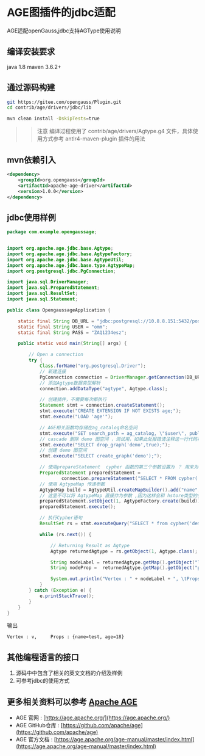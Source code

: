 # **AGE图插件的jdbc适配**
AGE适配openGauss,jdbc支持AGType使用说明

## 编译安装要求
java  1.8
maven 3.6.2+
## 通过源码构建

```bash
git https://gitee.com/opengauss/Plugin.git
cd contrib/age/drivers/jdbc/lib

mvn clean install -DskipTests=true
```
>> 注意 编译过程使用了 contrib/age/drivers/Agtype.g4 文件，具体使用方式参考 antlr4-maven-plugin 插件的用法
## mvn依赖引入
```xml
<dependency>
    <groupId>org.opengauss</groupId>
    <artifactId>apache-age-driver</artifactId>
    <version>1.0.0</version>
</dependency>
```
## jdbc使用样例

```java
package com.example.opengaussage;


import org.apache.age.jdbc.base.Agtype;
import org.apache.age.jdbc.base.AgtypeFactory;
import org.apache.age.jdbc.base.AgtypeUtil;
import org.apache.age.jdbc.base.type.AgtypeMap;
import org.postgresql.jdbc.PgConnection;

import java.sql.DriverManager;
import java.sql.PreparedStatement;
import java.sql.ResultSet;
import java.sql.Statement;

public class OpengaussageApplication {

    static final String DB_URL = "jdbc:postgresql://10.8.8.151:5432/postgres";
    static final String USER = "omm";
    static final String PASS = "ZAQ1234esz";

    public static void main(String[] args) {

        // Open a connection
        try {
            Class.forName("org.postgresql.Driver");
            // 新建连接
            PgConnection connection = DriverManager.getConnection(DB_URL, USER, PASS).unwrap(PgConnection.class);
            // 添加Agtype数据类型解析
            connection.addDataType("agtype", Agtype.class);

            // 创建插件，不需要每次都执行
            Statement stmt = connection.createStatement();
            stmt.execute("CREATE EXTENSION IF NOT EXISTS age;");
            stmt.execute("LOAD 'age'");

            // AGE相关函数均存储在ag_catalog命名空间
            stmt.execute("SET search_path = ag_catalog, \"$user\", public;");
            // cascade 删除 demo 图空间 ，测试用，如果此处报错请注释这一行代码再执行
            stmt.execute("SELECT drop_graph('demo',true);");
            // 创建 demo 图空间
            stmt.execute("SELECT create_graph('demo');");

            // 使用prepareStatement  cypher 函数的第三个参数设置为 ？ 用来为cypher语句传递参数
            PreparedStatement preparedStatement =
                    connection.prepareStatement("SELECT * FROM cypher('demo', $$CREATE (:v {name: $name, age:$age})$$,?) AS (a agtype);");
            // 使用 AgtypeMap 传递参数
            AgtypeMap build = AgtypeUtil.createMapBuilder().add("name", "test").add("age", 18).build();
            // 这里不可以将 AgtypeMap 直接作为参数 ,因为这样会和 hstore类型的参数冲突
            preparedStatement.setObject(1, AgtypeFactory.create(build));
            preparedStatement.execute();

            // 执行Cypher语句
            ResultSet rs = stmt.executeQuery("SELECT * from cypher('demo', $$ MATCH (n) RETURN n $$) as (n agtype);");

            while (rs.next()) {

                // Returning Result as Agtype
                Agtype returnedAgtype = rs.getObject(1, Agtype.class);

                String nodeLabel = returnedAgtype.getMap().getObject("label").toString();
                String nodeProp =  returnedAgtype.getMap().getObject("properties").toString();

                System.out.println("Vertex : " + nodeLabel + ", \tProps : " + nodeProp);
            }
        } catch (Exception e) {
            e.printStackTrace();
        }
    }
}

```

输出

```
Vertex : v, 	Props : {name=test, age=18}
```
## 其他编程语言的接口
1. 源码中中包含了相关的英文文档的介绍及样例
2. 可参考jdbc的使用方式

## 更多相关资料可以参考 [Apache AGE](https://age.apache.org/)

- AGE 官网 : [https://age.apache.org/](https://age.apache.org/)
- AGE GitHub仓库 : [https://github.com/apache/age](https://github.com/apache/age)
- AGE 官方文档 : [https://age.apache.org/age-manual/master/index.html](https://age.apache.org/age-manual/master/index.html)
